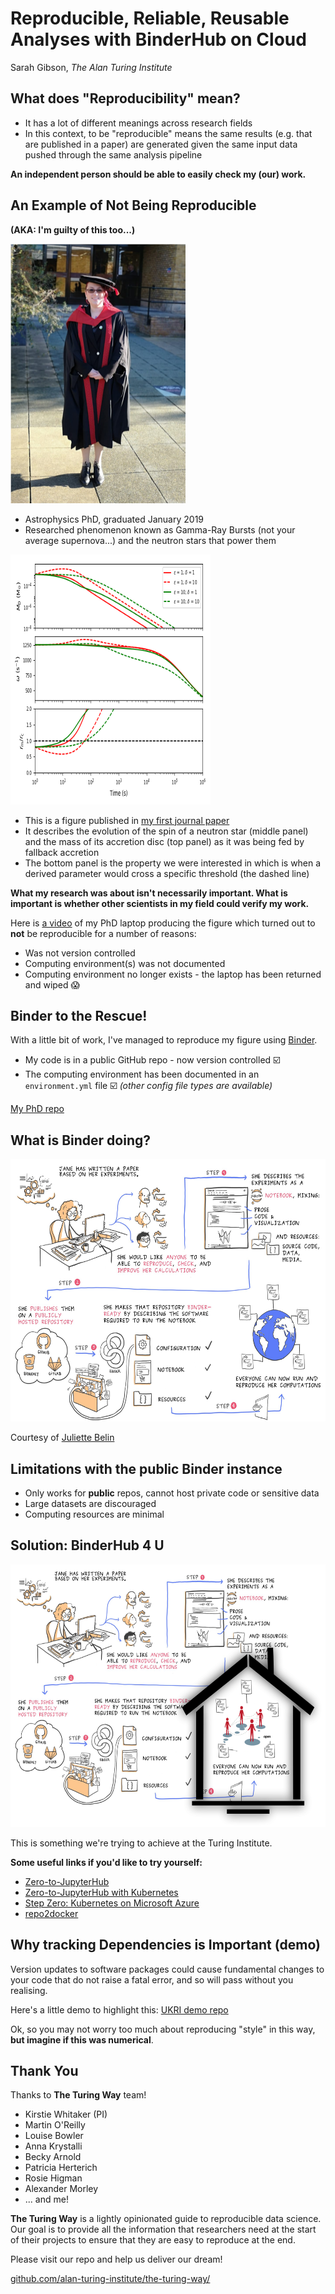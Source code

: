 # Reproducible, Reliable, Reusable Analyses with BinderHub on Cloud

Sarah Gibson, _The Alan Turing Institute_

## What does "Reproducibility" mean?

* It has a lot of different meanings across research fields
* In this context, to be "reproducible" means the same results (e.g. that are published in a paper) are generated given the same input data pushed through the same analysis pipeline

**An independent person should be able to easily check my (our) work.**

## An Example of Not Being Reproducible
**(AKA: I'm guilty of this too...)**

<html><img src="graduation.png" alt="graduation" height="415" width="280"></html>

* Astrophysics PhD, graduated January 2019
* Researched phenomenon known as Gamma-Ray Bursts (not your average supernova...) and the neutron stars that power them

<html><img src="figure2.png" alt="figure2" height="400" width="320"></html>

* This is a figure published in [my first journal paper](https://arxiv.org/pdf/1706.04802.pdf)
* It describes the evolution of the spin of a neutron star (middle panel) and the mass of its accretion disc (top panel) as it was being fed by fallback accretion
* The bottom panel is the property we were interested in which is when a derived parameter would cross a specific threshold (the dashed line)

**What my research was about isn't necessarily important.
What is important is whether other scientists in my field could verify my work.**

Here is [a video](https://www.dropbox.com/s/rxxvv7pxbf4y4q6/demo1_edited.mov?dl=0) of my PhD laptop producing the figure which turned out to **not** be reproducible for a number of reasons:
* Was not version controlled
* Computing environment(s) was not documented
* Computing environment no longer exists - the laptop has been returned and wiped :scream:

## Binder to the Rescue!

With a little bit of work, I've managed to reproduce my figure using [Binder](https://mybinder.org).

* My code is in a public GitHub repo - now version controlled :ballot_box_with_check:
* The computing environment has been documented in an `environment.yml` file :ballot_box_with_check: _(other config file types are available)_

[My PhD repo](https://github.com/sgibson91/magprop/tree/ff527ae769fa9562e42556bdc8f38e7751bd4cb2)

## What is Binder doing?

<html><img src="binder_demo.jpg" alt="mybinder" height="420" width="540"></html>

Courtesy of [Juliette Belin](https://twitter.com/JulietteTaka/status/1082735653929000960)

## Limitations with the public Binder instance

* Only works for **public** repos, cannot host private code or sensitive data
* Large datasets are discouraged
* Computing resources are minimal

## Solution: BinderHub 4 U

<html><img src="binder_demo2.png" alt="yourbinder" height="420" width="580"></html>

This is something we're trying to achieve at the Turing Institute.

**Some useful links if you'd like to try yourself:**
* [Zero-to-JupyterHub](https://zero-to-jupyterhub.readthedocs.io/en/latest/)
* [Zero-to-JupyterHub with Kubernetes](https://zero-to-jupyterhub.readthedocs.io/en/latest/index.html)
* [Step Zero: Kubernetes on Microsoft Azure](https://zero-to-jupyterhub.readthedocs.io/en/latest/microsoft/step-zero-azure.html)
* [repo2docker](https://repo2docker.readthedocs.io/en/latest/?badge=latest)

## Why tracking Dependencies is Important (demo)

Version updates to software packages could cause fundamental changes to your code that do not raise a fatal error, and so will pass without you realising.

Here's a little demo to highlight this: [UKRI demo repo](https://github.com/sgibson91/ukri_demo)

Ok, so you may not worry too much about reproducing "style" in this way, **but imagine if this was numerical**.

## Thank You

Thanks to **The Turing Way** team!
* Kirstie Whitaker (PI)
* Martin O'Reilly
* Louise Bowler
* Anna Krystalli
* Becky Arnold
* Patricia Herterich
* Rosie Higman
* Alexander Morley
* ... and me!

**The Turing Way** is a lightly opinionated guide to reproducible data science.
Our goal is to provide all the information that researchers need at the start of their projects to ensure that they are easy to reproduce at the end.

Please visit our repo and help us deliver our dream!

[github.com/alan-turing-institute/the-turing-way/](https://github.com/alan-turing-institute/the-turing-way)
